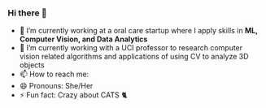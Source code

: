 ### Hi there 👋

- 🔭 I’m currently working at a oral care startup where I apply skills in **ML, Computer Vision, and Data Analytics**
- 🔭 I’m currently working with a UCI professor to research computer vision related algorithms and applications of using CV to analyze 3D objects
- 📫 How to reach me: 
- 😄 Pronouns: She/Her
- ⚡ Fun fact: Crazy about CATS 🐈

<!--
**hitomi1104/hitomi1104** is a ✨ _special_ ✨ repository because its `README.md` (this file) appears on your GitHub profile.

Here are some ideas to get you started:

- 🔭 I’m currently working on ...
- 🌱 I’m currently learning ...
- 👯 I’m looking to collaborate on ...
- 🤔 I’m looking for help with ...
- 💬 Ask me about ...
- 📫 How to reach me: ...
- 😄 Pronouns: ...
- ⚡ Fun fact: ...
-->
